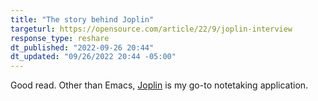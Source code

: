 ```yaml
---
title: "The story behind Joplin"
targeturl: https://opensource.com/article/22/9/joplin-interview 
response_type: reshare
dt_published: "2022-09-26 20:44"
dt_updated: "09/26/2022 20:44 -05:00"
---
```


Good read. Other than Emacs, [Joplin](https://joplinapp.org/) is my go-to notetaking application. 